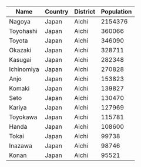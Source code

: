 

| Name | Country              | District   | Population |
| ---  | ---                  | ---        | ---        |
| Nagoya | Japan                | Aichi      | 2154376    |
| Toyohashi | Japan                | Aichi      | 360066     |
| Toyota | Japan                | Aichi      | 346090     |
| Okazaki | Japan                | Aichi      | 328711     |
| Kasugai | Japan                | Aichi      | 282348     |
| Ichinomiya | Japan                | Aichi      | 270828     |
| Anjo | Japan                | Aichi      | 153823     |
| Komaki | Japan                | Aichi      | 139827     |
| Seto | Japan                | Aichi      | 130470     |
| Kariya | Japan                | Aichi      | 127969     |
| Toyokawa | Japan                | Aichi      | 115781     |
| Handa | Japan                | Aichi      | 108600     |
| Tokai | Japan                | Aichi      | 99738      |
| Inazawa | Japan                | Aichi      | 98746      |
| Konan | Japan                | Aichi      | 95521      |
